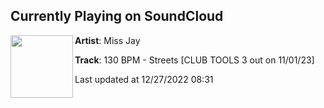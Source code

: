## Currently Playing on SoundCloud

[<img align="left" width="100" src="https://i1.sndcdn.com/artworks-OgArzpBTiVu8EJN4-ldWwbQ-t500x500.jpg">](https://soundcloud.com/m1ssjay/streets)

**Artist**: Miss Jay 

**Track**: 130 BPM - Streets [CLUB TOOLS 3 out on 11/01/23]

Last updated at 12/27/2022 08:31
